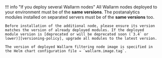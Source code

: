 !!! info "If you deploy several Wallarm nodes"
    All Wallarm nodes deployed to your environment must be of the **same versions**. The postanalytics modules installed on separated servers must be of the **same versions** too.

    Before installation of the additional node, please ensure its version matches the version of already deployed modules. If the deployed module version is [deprecated or will be deprecated soon (`3.4` or lower)][versioning-policy], upgrade all modules to the latest version.

    The version of deployed Wallarm filtering node image is specified in the Helm chart configuration file → `wallarm.image.tag`.
